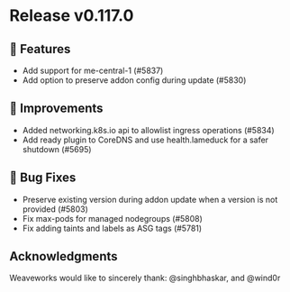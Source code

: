 # Release v0.117.0

## :rocket: Features

- Add support for me-central-1 (#5837)
- Add option to preserve addon config during update (#5830)

## :dart: Improvements

- Added networking.k8s.io api to allowlist ingress operations (#5834)
- Add ready plugin to CoreDNS and use health.lameduck for a safer shutdown (#5695)

## :bug: Bug Fixes

- Preserve existing version during addon update when a version is not provided (#5803)
- Fix max-pods for managed nodegroups (#5808)
- Fix adding taints and labels as ASG tags (#5781)

## Acknowledgments
Weaveworks would like to sincerely thank:
     @singhbhaskar, and @wind0r